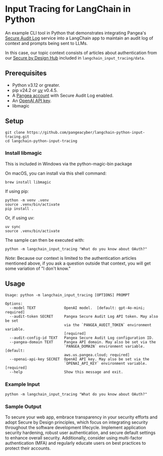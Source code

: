 # Input Tracing for LangChain in Python

An example CLI tool in Python that demonstrates integrating Pangea's
[Secure Audit Log][] service into a LangChain app to maintain an audit log of context and
prompts being sent to LLMs.

In this case, our topic context consists of articles about authentication from our 
[Secure by Design Hub][] included in  `langchain_input_tracing/data`.

## Prerequisites

- Python v3.12 or greater.
- pip v24.2 or [uv][] v0.4.5.
- A [Pangea account][Pangea signup] with Secure Audit Log enabled.
- An [OpenAI API key][OpenAI API keys].
- libmagic

## Setup

```shell
git clone https://github.com/pangeacyber/langchain-python-input-tracing.git
cd langchain-python-input-tracing
```

### Install libmagic

This is included in Windows via the python-magic-bin package

On macOS, you can install via this shell command:

```shell
brew install libmagic
```

If using pip:

```shell
python -m venv .venv
source .venv/bin/activate
pip install .
```

Or, if using uv:

```shell
uv sync
source .venv/bin/activate
```

The sample can then be executed with:

```shell
python -m langchain_input_tracing "What do you know about OAuth?"
```

*Note:* Because our context is limited to the authentication articles mentioned above, if you ask a question outside that context, you will get some variation of "I don't know."


## Usage

```
Usage: python -m langchain_input_tracing [OPTIONS] PROMPT

Options:
  --model TEXT             OpenAI model.  [default: gpt-4o-mini; required]
  --audit-token SECRET     Pangea Secure Audit Log API token. May also be set
                           via the `PANGEA_AUDIT_TOKEN` environment variable.
                           [required]
  --audit-config-id TEXT   Pangea Secure Audit Log configuration ID.
  --pangea-domain TEXT     Pangea API domain. May also be set via the
                           `PANGEA_DOMAIN` environment variable.  [default:
                           aws.us.pangea.cloud; required]
  --openai-api-key SECRET  OpenAI API key. May also be set via the
                           `OPENAI_API_KEY` environment variable.  [required]
  --help                   Show this message and exit.
```

### Example Input

```shell
python -m langchain_input_tracing "What do you know about OAuth?"
```

### Sample Output

To secure your web app, embrace transparency in your security efforts and adopt Secure by Design principles, which focus on integrating security throughout the software development lifecycle. Implement application security hardening, robust user authentication, and secure default settings to enhance overall security. Additionally, consider using multi-factor authentication (MFA) and regularly educate users on best practices to protect their accounts.


[Secure Audit Log]: https://pangea.cloud/docs/audit/
[Pangea signup]: https://pangea.cloud/signup
[Secure by Design Hub]: https://pangea.cloud/securebydesign/
[OpenAI API keys]: https://platform.openai.com/api-keys
[uv]: https://docs.astral.sh/uv/
